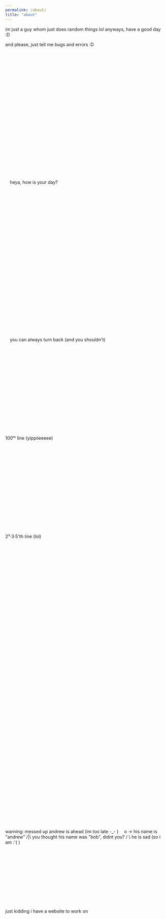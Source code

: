 ```yaml
---
permalink: /about/
title: "about"
---
```

<script src="https://cdn.jsdelivr.net/gh/ncase/nutshell/nutshell.min.js"></script>
<script>
Nutshell.setOptions({
    dontEmbedHeadings: true,
});
</script>


im just a guy whom just does random things *lol*
anyways, have a good day :D

and please, just tell me bugs and errors :D

⠀

⠀

⠀

⠀

⠀

⠀

⠀

⠀

⠀

⠀

⠀

⠀

⠀

⠀
heya, how is your day?
⠀

⠀

⠀

⠀

⠀

⠀

⠀

⠀

⠀

⠀

⠀

⠀

⠀

⠀

⠀

⠀

⠀
you can always turn back (and you shouldn't)
⠀

⠀

⠀

⠀

⠀

⠀

⠀

⠀

⠀

⠀

100ᵗʰ line (yippiieeeee)

⠀

⠀

⠀

⠀

⠀

⠀

⠀

⠀

⠀

2³·3·5'th line (lol)

⠀

⠀

⠀

⠀

⠀

⠀

⠀

⠀

⠀

⠀

⠀

⠀

⠀

⠀

⠀

⠀

⠀

⠀

⠀

⠀

⠀

⠀

⠀

⠀

⠀

⠀

⠀

⠀

⠀

warning: messed up andrew is ahead
(im too late -_- )
⠀
 o    → his name is "andrew"
/|\     you thought his name was "bob", didnt you?
/ \     he is sad (so i am :'( )
⠀

⠀

⠀

⠀

⠀

⠀

⠀

just kidding i have a website to work on

⠀

⠀

⠀

⠀

⠀

⠀

⠀

⠀

⠀

⠀

⠀

⠀

⠀

⠀

⠀

⠀

⠀

⠀

⠀

⠀

⠀

⠀

⠀

⠀

⠀

⠀

⠀

⠀

⠀

⠀

⠀

⠀

⠀

⠀

⠀

⠀

⠀
fun fact: mario doesn't want (and doesn't need) your kidney
⠀

⠀

⠀

⠀

⠀

⠀

⠀

⠀

⠀

⠀

⠀

⠀

⠀

⠀

⠀

⠀

⠀

⠀

⠀

⠀

⠀

⠀

⠀

⠀

⠀

⠀

⠀

⠀

⠀

⠀

⠀

⠀

still scrolling to here?
you fool!
there is no easter eggs after there

⠀

⠀

⠀

⠀

⠀

⠀

⠀

⠀

⠀

⠀

⠀

⠀

⠀

⠀

⠀

⠀

⠀

⠀

⠀

⠀

⠀

⠀

⠀

⠀

⠀

⠀

⠀

⠀

⠀

⠀

⠀

⠀

⠀

⠀

⠀

⠀

⠀
⠀

⠀

⠀

⠀

⠀

⠀

⠀

⠀

⠀

⠀

⠀

⠀

⠀

⠀

⠀

⠀

⠀

⠀

⠀

⠀

⠀

⠀

⠀

⠀

⠀

⠀

⠀

⠀

⠀

⠀

⠀

⠀

⠀

⠀

⠀

⠀

⠀
⠀

⠀

⠀

⠀

⠀

⠀

⠀

⠀

⠀

⠀

⠀

⠀

⠀

⠀

⠀

⠀

⠀

⠀

⠀

⠀

⠀

⠀

⠀

⠀

⠀

⠀

⠀

⠀

⠀

⠀

⠀

⠀

⠀

⠀

⠀

⠀

⠀
⠀

⠀

⠀

⠀

⠀

⠀

⠀

⠀

⠀

⠀

⠀

⠀

⠀

⠀

⠀

⠀

⠀

⠀

⠀

⠀

⠀

⠀

⠀

⠀

⠀

⠀

⠀

⠀

⠀

⠀

⠀

⠀

⠀

⠀

⠀

⠀

⠀
⠀

⠀

⠀

⠀

⠀

⠀

⠀

⠀

⠀

⠀

⠀

⠀

⠀

⠀

⠀

⠀

⠀

⠀

⠀

⠀

⠀

⠀

⠀

⠀

⠀

⠀

⠀

⠀

⠀

⠀

⠀

⠀

⠀

⠀

⠀

⠀

⠀
⠀

⠀

⠀

⠀

⠀

⠀

⠀

⠀

⠀

⠀

⠀

⠀

⠀

⠀

⠀

⠀

⠀

⠀

⠀

⠀

⠀

⠀

⠀

⠀

⠀

⠀

⠀

⠀

⠀

⠀

⠀

⠀

⠀

⠀

⠀

⠀

⠀
⠀

⠀

⠀

⠀

⠀

⠀

⠀

⠀

⠀

⠀

⠀

⠀

⠀

⠀

⠀

⠀

⠀

⠀

⠀

⠀

⠀

⠀

⠀

⠀

⠀

⠀

⠀

⠀

⠀

⠀

⠀

⠀

⠀

⠀

⠀

⠀

⠀
⠀

⠀

⠀

⠀

⠀

⠀

⠀

⠀

⠀

⠀

⠀

⠀

⠀

⠀

⠀

⠀

⠀

⠀

⠀

⠀

⠀

⠀

⠀

⠀

⠀

⠀

⠀

⠀

⠀

⠀

⠀

⠀

⠀

⠀

⠀

⠀

⠀
⠀

⠀

⠀

⠀

⠀

⠀

⠀

⠀

⠀

⠀

⠀

⠀

⠀

⠀

⠀

⠀

⠀

⠀

⠀

⠀

⠀

⠀

⠀

⠀

⠀

⠀

⠀

⠀

⠀

⠀

⠀

⠀

⠀

⠀

⠀

⠀

⠀
⠀

⠀

⠀

⠀

⠀

⠀

⠀

⠀

⠀

⠀

⠀

⠀

⠀

⠀

⠀

⠀

⠀

⠀

⠀

⠀

⠀

⠀

⠀

⠀

⠀

⠀

⠀

⠀

⠀

⠀

⠀

⠀

⠀

⠀

⠀

⠀

⠀
⠀

⠀

⠀

⠀

⠀

⠀

⠀

⠀

⠀

⠀

⠀

⠀

⠀

⠀

⠀

⠀

⠀

⠀

⠀

⠀

⠀

⠀

⠀

⠀

⠀

⠀

⠀

⠀

⠀

⠀

⠀

⠀

⠀

⠀

⠀

⠀

⠀
⠀

⠀

⠀

⠀

⠀

⠀

⠀

⠀

⠀

⠀

⠀

⠀

⠀

⠀

⠀

⠀

⠀

⠀

⠀

⠀

⠀

⠀

⠀

⠀

⠀

⠀

⠀

⠀

⠀

⠀

⠀

⠀

⠀

⠀

⠀

⠀

⠀
⠀

⠀

⠀

⠀

⠀

⠀

⠀

⠀

⠀

⠀

⠀

⠀

⠀

⠀

⠀

⠀

⠀

⠀

⠀

⠀

⠀

⠀

⠀

⠀

⠀

⠀

⠀

⠀

⠀

⠀

⠀

⠀

⠀

⠀

⠀

⠀

⠀
⠀

⠀

⠀

⠀

⠀

⠀

⠀

⠀

⠀

⠀

⠀

⠀

⠀

⠀

⠀

⠀

⠀

⠀

⠀

⠀

⠀

⠀

⠀

⠀

⠀

⠀

⠀

⠀

⠀

⠀

⠀

⠀

⠀

⠀

⠀

⠀

⠀
⠀

⠀

⠀

⠀

⠀

⠀

⠀

⠀

⠀

⠀

⠀

⠀

⠀

⠀

⠀

⠀

⠀

⠀

⠀

⠀

⠀

⠀

⠀

⠀

⠀

⠀

⠀

⠀

⠀

⠀

⠀

⠀

⠀

⠀

⠀

⠀

⠀
⠀

⠀

⠀

⠀

⠀

⠀

⠀

⠀

⠀

⠀

⠀

⠀

⠀

⠀

⠀

⠀

⠀

⠀

⠀

⠀

⠀

⠀

⠀

⠀

⠀

⠀

⠀

⠀

⠀

⠀

⠀

⠀

⠀

⠀

⠀

⠀

⠀
⠀

⠀

⠀

⠀

⠀

⠀

⠀

⠀

⠀

⠀

⠀

⠀

⠀

⠀

⠀

⠀

⠀

⠀

⠀

⠀

⠀

⠀

⠀

⠀

⠀

⠀

⠀

⠀

⠀

⠀

⠀

⠀

⠀

⠀

⠀

⠀

⠀
⠀

⠀

⠀

⠀

⠀

⠀

⠀

⠀

⠀

⠀

⠀

⠀

⠀

⠀

⠀

⠀

⠀

⠀

⠀

⠀

⠀

⠀

⠀

⠀

⠀

⠀

⠀

⠀

⠀

⠀

⠀

⠀

⠀

⠀

⠀

⠀

⠀
⠀

⠀

⠀

⠀

⠀

⠀

⠀

⠀

⠀

⠀

⠀

⠀

⠀

⠀

⠀

⠀

⠀

⠀

⠀

⠀

⠀

⠀

⠀

⠀

⠀

⠀

⠀

⠀

⠀

⠀

⠀

⠀

⠀

⠀

⠀

⠀

⠀
⠀

⠀

⠀

⠀

⠀

⠀

⠀

⠀

⠀

⠀

⠀

⠀

⠀

⠀

⠀

⠀

⠀

⠀

⠀

⠀

⠀

⠀

⠀

⠀

⠀

⠀

⠀

⠀

⠀

⠀

⠀

⠀

⠀

⠀

⠀

⠀

⠀
⠀

⠀

⠀

⠀

⠀

⠀

⠀

⠀

⠀

⠀

⠀

⠀

⠀

⠀

⠀

⠀

⠀

⠀

⠀

⠀

⠀

⠀

⠀

⠀

⠀

⠀

⠀

⠀

⠀

⠀

⠀

⠀

⠀

⠀

⠀

⠀

⠀
⠀

⠀

⠀

⠀

⠀

⠀

⠀

⠀

⠀

⠀

⠀

⠀

⠀

⠀

⠀

⠀

⠀

⠀

⠀

⠀

⠀

⠀

⠀

⠀

⠀

⠀

⠀

⠀

⠀

⠀

⠀

⠀

⠀

⠀

⠀

⠀

⠀
⠀

⠀

⠀

⠀

⠀

⠀

⠀

⠀

⠀

⠀

⠀

⠀

⠀

⠀

⠀

⠀

⠀

⠀

⠀

⠀

⠀

⠀

⠀

⠀

⠀

⠀

⠀

⠀

⠀

⠀

⠀

⠀

⠀

⠀

⠀

⠀

⠀
⠀

⠀

⠀

⠀

⠀

⠀

⠀

⠀

⠀

⠀

⠀

⠀

⠀

⠀

⠀

⠀

⠀

⠀

⠀

⠀

⠀

⠀

⠀

⠀

⠀

⠀

⠀

⠀

⠀

⠀

⠀

⠀

⠀

⠀

⠀

⠀

⠀
⠀

⠀

⠀

⠀

⠀

⠀

⠀

⠀

⠀

⠀

⠀

⠀

⠀

⠀

⠀

⠀

⠀

⠀

⠀

⠀

⠀

⠀

⠀

⠀

⠀

⠀

⠀

⠀

⠀

⠀

⠀

⠀

⠀

⠀

⠀

⠀

⠀
⠀

⠀

⠀

⠀

⠀

⠀

⠀

⠀

⠀

⠀

⠀

⠀

⠀

⠀

⠀

⠀

⠀

⠀

⠀

⠀

⠀

⠀

⠀

⠀

⠀

⠀

⠀

⠀

⠀

⠀

⠀

⠀

⠀

⠀

⠀

⠀

⠀
⠀

⠀

⠀

⠀

⠀

⠀

⠀

⠀

⠀

⠀

⠀

⠀

⠀

⠀

⠀

⠀

⠀

⠀

⠀

⠀

⠀

⠀

⠀

⠀

⠀

⠀

⠀

⠀

⠀

⠀

⠀

⠀

⠀

⠀

⠀

⠀

⠀
⠀

⠀

⠀

⠀

⠀

⠀

⠀

⠀

⠀

⠀

⠀

⠀

⠀

⠀

⠀

⠀

⠀

⠀

⠀

⠀

⠀

⠀

⠀

⠀

⠀

⠀

⠀

⠀

⠀

⠀

⠀

⠀

⠀

⠀

⠀

⠀

⠀
⠀

⠀

⠀

⠀

⠀

⠀

⠀

⠀

⠀

⠀

⠀

⠀

⠀

⠀

⠀

⠀

⠀

⠀

⠀

⠀

⠀

⠀

⠀

⠀

⠀

⠀

⠀

⠀

⠀

⠀

⠀

⠀

⠀

⠀

⠀

⠀

⠀
⠀

⠀

⠀

⠀

⠀

⠀

⠀

⠀

⠀

⠀

⠀

⠀

⠀

⠀

⠀

⠀

⠀

⠀

⠀

⠀

⠀

⠀

⠀

⠀

⠀

⠀

⠀

⠀

⠀

⠀

⠀

⠀

⠀

⠀

⠀

⠀

⠀
⠀

⠀

⠀

⠀

⠀

⠀

⠀

⠀

⠀

⠀

⠀

⠀

⠀

⠀

⠀

⠀

⠀

⠀

⠀

⠀

⠀

⠀

⠀

⠀

⠀

⠀

⠀

⠀

⠀

⠀

⠀

⠀

⠀

⠀

⠀

⠀

⠀
⠀

⠀

⠀

⠀

⠀

⠀

⠀

⠀

⠀

⠀

⠀

⠀

⠀

⠀

⠀

⠀

⠀

⠀

⠀

⠀

⠀

⠀

⠀

⠀

⠀

⠀

⠀

⠀

⠀

⠀

⠀

⠀

⠀

⠀

⠀

⠀

⠀
⠀

⠀

⠀

⠀

⠀

⠀

⠀

⠀

⠀

⠀

⠀

⠀

⠀

⠀

⠀

⠀

⠀

⠀

⠀

⠀

⠀

⠀

⠀

⠀

⠀

⠀

⠀

⠀

⠀

⠀

⠀

⠀

⠀

⠀

⠀

⠀

⠀
⠀

⠀

⠀

⠀

⠀

⠀

⠀

⠀

⠀

⠀

⠀

⠀

⠀

⠀

⠀

⠀

⠀

⠀

⠀

⠀

⠀

⠀

⠀

⠀

⠀

⠀

⠀

⠀

⠀

⠀

⠀

⠀

⠀

⠀

⠀

⠀

⠀
⠀

⠀

⠀

⠀

⠀

⠀

⠀

⠀

⠀

⠀

⠀

⠀

⠀

⠀

⠀

⠀

⠀

⠀

⠀

⠀

⠀

⠀

⠀

⠀

⠀

⠀

⠀

⠀

⠀

⠀

⠀

⠀

⠀

⠀

⠀

⠀

⠀
⠀

⠀

⠀

⠀

⠀

⠀

⠀

⠀

⠀

⠀

⠀

⠀

⠀

⠀

⠀

⠀

⠀

⠀

⠀

⠀

⠀

⠀

⠀

⠀

⠀

⠀

⠀

⠀

⠀

⠀

⠀

⠀

⠀

⠀

⠀

⠀

⠀
⠀

⠀

⠀

⠀

⠀

⠀

⠀

⠀

⠀

⠀

⠀

⠀

⠀

⠀

⠀

⠀

⠀

⠀

⠀

⠀

⠀

⠀

⠀

⠀

⠀

⠀

⠀

⠀

⠀

⠀

⠀

⠀

⠀

⠀

⠀

⠀

⠀
⠀

⠀

⠀

⠀

⠀

⠀

⠀

⠀

⠀

⠀

⠀

⠀

⠀

⠀

⠀

⠀

⠀

⠀

⠀

⠀

⠀

⠀

⠀

⠀

⠀

⠀

⠀

⠀

⠀

⠀

⠀

⠀

⠀

⠀

⠀

⠀

⠀
⠀

⠀

⠀

⠀

⠀

⠀

⠀

⠀

⠀

⠀

⠀

⠀

⠀

⠀

⠀

⠀

⠀

⠀

⠀

⠀

⠀

⠀

⠀

⠀

⠀

⠀

⠀

⠀

⠀

⠀

⠀

⠀

⠀

⠀

⠀

⠀

⠀
⠀

⠀

⠀

⠀

⠀

⠀

⠀

⠀

⠀

⠀

⠀

⠀

⠀

⠀

⠀

⠀

⠀

⠀

⠀

⠀

⠀

⠀

⠀

⠀

⠀

⠀

⠀

⠀

⠀

⠀

⠀

⠀

⠀

⠀

⠀

⠀

⠀
⠀

⠀

⠀

⠀

⠀

⠀

⠀

⠀

⠀

⠀

⠀

⠀

⠀

⠀

⠀

⠀

⠀

⠀

⠀

⠀

⠀

⠀

⠀

⠀

⠀

⠀

⠀

⠀

⠀

⠀

⠀

⠀

⠀

⠀

⠀

⠀

⠀
⠀

⠀

⠀

⠀

⠀

⠀

⠀

⠀

⠀

⠀

⠀

⠀

⠀

⠀

⠀

⠀

⠀

⠀

⠀

⠀

⠀

⠀

⠀

⠀

⠀

⠀

⠀

⠀

⠀

⠀

⠀

⠀

⠀

⠀

⠀

⠀

⠀
⠀

⠀

⠀

⠀

⠀

⠀

⠀

⠀

⠀

⠀

⠀

⠀

⠀

⠀

⠀

⠀

⠀

⠀

⠀

⠀

⠀

⠀

⠀

⠀

⠀

⠀

⠀

⠀

⠀

⠀

⠀

⠀

⠀

⠀

⠀

⠀

⠀
⠀

⠀

⠀

⠀

⠀

⠀

⠀

⠀

⠀

⠀

⠀

⠀

⠀

⠀

⠀

⠀

⠀

⠀

⠀

⠀

⠀

⠀

⠀

⠀

⠀

⠀

⠀

⠀

⠀

⠀

⠀

⠀

⠀

⠀

⠀

⠀

⠀
⠀

⠀

⠀

⠀

⠀

⠀

⠀

⠀

⠀

⠀

⠀

⠀

⠀

⠀

⠀

⠀

⠀

⠀

⠀

⠀

⠀

⠀

⠀

⠀

⠀

⠀

⠀

⠀

⠀

⠀

⠀

⠀

⠀

⠀

⠀

⠀

⠀
⠀

⠀

⠀

⠀

⠀

⠀

⠀

⠀

⠀

⠀

⠀

⠀

⠀

⠀

⠀

⠀

⠀

⠀

⠀

⠀

⠀

⠀

⠀

⠀

⠀

⠀

⠀

⠀

⠀

⠀

⠀

⠀

⠀

⠀

⠀

⠀

⠀
⠀

⠀

⠀

⠀

⠀

⠀

⠀

⠀

⠀

⠀

⠀

⠀

⠀

⠀

⠀

⠀

⠀

⠀

⠀

⠀

⠀

⠀

⠀

⠀

⠀

⠀

⠀

⠀

⠀

⠀

⠀

⠀

⠀

⠀

⠀

⠀

⠀
⠀

⠀

⠀

⠀

⠀

⠀

⠀

⠀

⠀

⠀

⠀

⠀

⠀

⠀

⠀

⠀

⠀

⠀

⠀

⠀

⠀

⠀

⠀

⠀

⠀

⠀

⠀

⠀

⠀

⠀

⠀

⠀

⠀

⠀

⠀

⠀

⠀
⠀

⠀

⠀

⠀

⠀

⠀

⠀

⠀

⠀

⠀

⠀

⠀

⠀

⠀

⠀

⠀

⠀

⠀

⠀

⠀

⠀

⠀

⠀

⠀

⠀

⠀

⠀

⠀

⠀

⠀

⠀

⠀

⠀

⠀

⠀

⠀

⠀
⠀

⠀

⠀

⠀

⠀

⠀

⠀

⠀

⠀

⠀

⠀

⠀

⠀

⠀

⠀

⠀

⠀

⠀

⠀

⠀

⠀

⠀

⠀

⠀

⠀

⠀

⠀

⠀

⠀

⠀

⠀

⠀

⠀

⠀

⠀

⠀

⠀
⠀

⠀

⠀

⠀

⠀

⠀

⠀

⠀

⠀

⠀

⠀

⠀

⠀

⠀

⠀

⠀

⠀

⠀

⠀

⠀

⠀

⠀

⠀

⠀

⠀

⠀

⠀

⠀

⠀

⠀

⠀

⠀

⠀

⠀

⠀

⠀

⠀
⠀

⠀

⠀

⠀

⠀

⠀

⠀

⠀

⠀

⠀

⠀

⠀

⠀

⠀

⠀

⠀

⠀

⠀

⠀

⠀

⠀

⠀

⠀

⠀

⠀

⠀

⠀

⠀

⠀

⠀

⠀

⠀

⠀

⠀

⠀

⠀

⠀
⠀

⠀

⠀

⠀

⠀

⠀

⠀

⠀

⠀

⠀

⠀

⠀

⠀

⠀

⠀

⠀

⠀

⠀

⠀

⠀

⠀

⠀

⠀

⠀

⠀

⠀

⠀

⠀

⠀

⠀

⠀

⠀

⠀

⠀

⠀

⠀

⠀
⠀

⠀

⠀

⠀

⠀

⠀

⠀

⠀

⠀

⠀

⠀

⠀

⠀

⠀

⠀

⠀

⠀

⠀

⠀

⠀

⠀

⠀

⠀

⠀

⠀

⠀

⠀

⠀

⠀

⠀

⠀

⠀

⠀

⠀

⠀

⠀

⠀
⠀

⠀

⠀

⠀

⠀

⠀

⠀

⠀

⠀

⠀

⠀

⠀

⠀

⠀

⠀

⠀

⠀

⠀

⠀

⠀

⠀

⠀

⠀

⠀

⠀

⠀

⠀

⠀

⠀

⠀

⠀

⠀

⠀

⠀

⠀

⠀

⠀
⠀

⠀

⠀

⠀

⠀

⠀

⠀

⠀

⠀

⠀

⠀

⠀

⠀

⠀

⠀

⠀

⠀

⠀

⠀

⠀

⠀

⠀

⠀

⠀

⠀

⠀

⠀

⠀

⠀

⠀

⠀

⠀

⠀

⠀

⠀

⠀

⠀
⠀

⠀

⠀

⠀

⠀

⠀

⠀

⠀

⠀

⠀

⠀

⠀

⠀

⠀

⠀

⠀

⠀

⠀

⠀

⠀

⠀

⠀

⠀

⠀

⠀

⠀

⠀

⠀

⠀

⠀

⠀

⠀

⠀

⠀

⠀

⠀

⠀
⠀

⠀

⠀

⠀

⠀

⠀

⠀

⠀

⠀

⠀

⠀

⠀

⠀

⠀

⠀

⠀

⠀

⠀

⠀

⠀

⠀

⠀

⠀

⠀

⠀

⠀

⠀

⠀

⠀

⠀

⠀

⠀

⠀

⠀

⠀

⠀

⠀
⠀

⠀

⠀

⠀

⠀

⠀

⠀

⠀

⠀

⠀

⠀

⠀

⠀

⠀

⠀

⠀

⠀

⠀

⠀

⠀

⠀

⠀

⠀

⠀

⠀

⠀

⠀

⠀

⠀

⠀

⠀

⠀

⠀

⠀

⠀

⠀

⠀
⠀

⠀

⠀

⠀

⠀

⠀

⠀

⠀

⠀

⠀

⠀

⠀

⠀

⠀

⠀

⠀

⠀

⠀

⠀

⠀

⠀

⠀

⠀

⠀

⠀

⠀

⠀

⠀

⠀

⠀

⠀

⠀

⠀

⠀

⠀

⠀

⠀
⠀

⠀

⠀

⠀

⠀

⠀

⠀

⠀

⠀

⠀

⠀

⠀

⠀

⠀

⠀

⠀

⠀

⠀

⠀

⠀

⠀

⠀

⠀

⠀

⠀

⠀

⠀

⠀

⠀

⠀

⠀

⠀

⠀

⠀

⠀

⠀

⠀
⠀

⠀

⠀

⠀

⠀

⠀

⠀

⠀

⠀

⠀

⠀

⠀

⠀

⠀

⠀

⠀

⠀

⠀

⠀

⠀

⠀

⠀

⠀

⠀

⠀

⠀

⠀

⠀

⠀

⠀

⠀

⠀

⠀

⠀

⠀

⠀

⠀
⠀

⠀

⠀

⠀

⠀

⠀

⠀

⠀

⠀

⠀

⠀

⠀

⠀

⠀

⠀

⠀

⠀

⠀

⠀

⠀

⠀

⠀

⠀

⠀

⠀

⠀

⠀

⠀

⠀

⠀

⠀

⠀

⠀

⠀

⠀

⠀

⠀
⠀

⠀

⠀

⠀

⠀

⠀

⠀

⠀

⠀

⠀

⠀

⠀

⠀

⠀

⠀

⠀

⠀

⠀

⠀

⠀

⠀

⠀

⠀

⠀

⠀

⠀

⠀

⠀

⠀

⠀

⠀

⠀

⠀

⠀

⠀

⠀

⠀
⠀

⠀

⠀

⠀

⠀

⠀

⠀

⠀

⠀

⠀

⠀

⠀

⠀

⠀

⠀

⠀

⠀

⠀

⠀

⠀

⠀

⠀

⠀

⠀

⠀

⠀

⠀

⠀

⠀

⠀

⠀

⠀

⠀

⠀

⠀

⠀

⠀
⠀

⠀

⠀

⠀

⠀

⠀

⠀

⠀

⠀

⠀

⠀

⠀

⠀

⠀

⠀

⠀

⠀

⠀

⠀

⠀

⠀

⠀

⠀

⠀

⠀

⠀

⠀

⠀

⠀

⠀

⠀

⠀

⠀

⠀

⠀

⠀

⠀
⠀

⠀

⠀

⠀

⠀

⠀

⠀

⠀

⠀

⠀

⠀

⠀

⠀

⠀

⠀

⠀

⠀

⠀

⠀

⠀

⠀

⠀

⠀

⠀

⠀

⠀

⠀

⠀

⠀

⠀

⠀

⠀

⠀

⠀

⠀

⠀

⠀
⠀

⠀

⠀

⠀

⠀

⠀

⠀

⠀

⠀

⠀

⠀

⠀

⠀

⠀

⠀

⠀

⠀

⠀

⠀

⠀

⠀

⠀

⠀

⠀

⠀

⠀

⠀

⠀

⠀

⠀

⠀

⠀

⠀

⠀

⠀

⠀

⠀
⠀

⠀

⠀

⠀

⠀

⠀

⠀

⠀

⠀

⠀

⠀

⠀

⠀

⠀

⠀

⠀

⠀

⠀

⠀

⠀

⠀

⠀

⠀

⠀

⠀

⠀

⠀

⠀

⠀

⠀

⠀

⠀

⠀

⠀

⠀

⠀

⠀
⠀

⠀

⠀

⠀

⠀

⠀

⠀

⠀

⠀

⠀

⠀

⠀

⠀

⠀

⠀

⠀

⠀

⠀

⠀

⠀

⠀

⠀

⠀

⠀

⠀

⠀

⠀

⠀

⠀

⠀

⠀

⠀

⠀

⠀

⠀

⠀

⠀
⠀

⠀

⠀

⠀

⠀

⠀

⠀

⠀

⠀

⠀

⠀

⠀

⠀

⠀

⠀

⠀

⠀

⠀

⠀

⠀

⠀

⠀

⠀

⠀

⠀

⠀

⠀

⠀

⠀

⠀

⠀

⠀

⠀

⠀

⠀

⠀

⠀
⠀

⠀

⠀

⠀

⠀

⠀

⠀

⠀

⠀

⠀

⠀

⠀

⠀

⠀

⠀

⠀

⠀

⠀

⠀

⠀

⠀

⠀

⠀

⠀

⠀

⠀

⠀

⠀

⠀

⠀

⠀

⠀

⠀

⠀

⠀

⠀

⠀
⠀

⠀

⠀

⠀

⠀

⠀

⠀

⠀

⠀

⠀

⠀

⠀

⠀

⠀

⠀

⠀

⠀

⠀

⠀

⠀

⠀

⠀

⠀

⠀

⠀

⠀

⠀

⠀

⠀

⠀

⠀

⠀

⠀

⠀

⠀

⠀

⠀
⠀

⠀

⠀

⠀

⠀

⠀

⠀

⠀

⠀

⠀

⠀

⠀

⠀

⠀

⠀

⠀

⠀

⠀

⠀

⠀

⠀

⠀

⠀

⠀

⠀

⠀

⠀

⠀

⠀

⠀

⠀

⠀

⠀

⠀

⠀

⠀

⠀
⠀

⠀

⠀

⠀

⠀

⠀

⠀

⠀

⠀

⠀

⠀

⠀

⠀

⠀

⠀

⠀

⠀

⠀

⠀

⠀

⠀

⠀

⠀

⠀

⠀

⠀

⠀

⠀

⠀

⠀

⠀

⠀

⠀

⠀

⠀

⠀

⠀
⠀

⠀

⠀

⠀

⠀

⠀

⠀

⠀

⠀

⠀

⠀

⠀

⠀

⠀

⠀

⠀

⠀

⠀

⠀

⠀

⠀

⠀

⠀

⠀

⠀

⠀

⠀

⠀

⠀

⠀

⠀

⠀

⠀

⠀

⠀

⠀

⠀
⠀

⠀

⠀

⠀

⠀

⠀

⠀

⠀

⠀

⠀

⠀

⠀

⠀

⠀

⠀

⠀

⠀

⠀

⠀

⠀

⠀

⠀

⠀

⠀

⠀

⠀

⠀

⠀

⠀

⠀

⠀

⠀

⠀

⠀

⠀

⠀

⠀
⠀

⠀

⠀

⠀

⠀

⠀

⠀

⠀

⠀

⠀

⠀

⠀

⠀

⠀

⠀

⠀

⠀

⠀

⠀

⠀

⠀

⠀

⠀

⠀

⠀

⠀

⠀

⠀

⠀

⠀

⠀

⠀

⠀

⠀

⠀

⠀

⠀
⠀

⠀

⠀

⠀

⠀

⠀

⠀

⠀

⠀

⠀

⠀

⠀

⠀

⠀

⠀

⠀

⠀

⠀

⠀

⠀

⠀

⠀

⠀

⠀

⠀

⠀

⠀

⠀

⠀

⠀

⠀

⠀

⠀

⠀

⠀

⠀

⠀
⠀

⠀

⠀

⠀

⠀

⠀

⠀

⠀

⠀

⠀

⠀

⠀

⠀

⠀

⠀

⠀

⠀

⠀

⠀

⠀

⠀

⠀

⠀

⠀

⠀

⠀

⠀

⠀

⠀

⠀

⠀

⠀

⠀

⠀

⠀

⠀

⠀
⠀

⠀

⠀

⠀

⠀

⠀

⠀

⠀

⠀

⠀

⠀

⠀

⠀

⠀

⠀

⠀

⠀

⠀

⠀

⠀

⠀

⠀

⠀

⠀

⠀

⠀

⠀

⠀

⠀

⠀

⠀

⠀

⠀

⠀

⠀

⠀

⠀
⠀

⠀

⠀

⠀

⠀

⠀

⠀

⠀

⠀

⠀

⠀

⠀

⠀

⠀

⠀

⠀

⠀

⠀

⠀

⠀

⠀

⠀

⠀

⠀

⠀

⠀

⠀

⠀

⠀

⠀

⠀

⠀

⠀

⠀

⠀

⠀

⠀
⠀

⠀

⠀

⠀

⠀

⠀

⠀

⠀

⠀

⠀

⠀

⠀

⠀

⠀

⠀

⠀

⠀

⠀

⠀

⠀

⠀

⠀

⠀

⠀

⠀

⠀

⠀

⠀

⠀

⠀

⠀

⠀

⠀

⠀

⠀

⠀

⠀
⠀

⠀

⠀

⠀

⠀

⠀

⠀

⠀

⠀

⠀

⠀

⠀

⠀

⠀

⠀

⠀

⠀

⠀

⠀

⠀

⠀

⠀

⠀

⠀

⠀

⠀

⠀

⠀

⠀

⠀

⠀

⠀

⠀

⠀

⠀

⠀

⠀
⠀

⠀

⠀

⠀

⠀

⠀

⠀

⠀

⠀

⠀

⠀

⠀

⠀

⠀

⠀

⠀

⠀

⠀

⠀

⠀

⠀

⠀

⠀

⠀

⠀

⠀

⠀

⠀

⠀

⠀

⠀

⠀

⠀

⠀

⠀

⠀

⠀
⠀

⠀

⠀

⠀

⠀

⠀

⠀

⠀

⠀

⠀

⠀

⠀

⠀

⠀

⠀

⠀

⠀

⠀

⠀

⠀

⠀

⠀

⠀

⠀

⠀

⠀

⠀

⠀

⠀

⠀

⠀

⠀

⠀

⠀

⠀

⠀

⠀
⠀

⠀

⠀

⠀

⠀

⠀

⠀

⠀

⠀

⠀

⠀

⠀

⠀

⠀

⠀

⠀

⠀

⠀

⠀

⠀

⠀

⠀

⠀

⠀

⠀

⠀

⠀

⠀

⠀

⠀

⠀

⠀

⠀

⠀

⠀

⠀

⠀
⠀

⠀

⠀

⠀

⠀

⠀

⠀

⠀

⠀

⠀

⠀

⠀

⠀

⠀

⠀

⠀

⠀

⠀

⠀

⠀

⠀

⠀

⠀

⠀

⠀

⠀

⠀

⠀

⠀

⠀

⠀

⠀

⠀

⠀

⠀

⠀

⠀
⠀

⠀

⠀

⠀

⠀

⠀

⠀

⠀

⠀

⠀

⠀

⠀

⠀

⠀

⠀

⠀

⠀

⠀

⠀

⠀

⠀

⠀

⠀

⠀

⠀

⠀

⠀

⠀

⠀

⠀

⠀

⠀

⠀

⠀

⠀

⠀

⠀
⠀

⠀

⠀

⠀

⠀

⠀

⠀

⠀

⠀

⠀

⠀

⠀

⠀

⠀

⠀

⠀

⠀

⠀

⠀

⠀

⠀

⠀

⠀

⠀

⠀

⠀

⠀

⠀

⠀

⠀

⠀

⠀

⠀

⠀

⠀

⠀

⠀
⠀

⠀

⠀

⠀

⠀

⠀

⠀

⠀

⠀

⠀

⠀

⠀

⠀

⠀

⠀

⠀

⠀

⠀

⠀

⠀

⠀

⠀

⠀

⠀

⠀

⠀

⠀

⠀

⠀

⠀

⠀

⠀

⠀

⠀

⠀

⠀

⠀
⠀

⠀

⠀

⠀

⠀

⠀

⠀

⠀

⠀

⠀

⠀

⠀

⠀

⠀

⠀

⠀

⠀

⠀

⠀

⠀

⠀

⠀

⠀

⠀

⠀

⠀

⠀

⠀

⠀

⠀

⠀

⠀

⠀

⠀

⠀

⠀

⠀
⠀

⠀

⠀

⠀

⠀

⠀

⠀

⠀

⠀

⠀

⠀

⠀

⠀

⠀

⠀

⠀

⠀

⠀

⠀

⠀

⠀

⠀

⠀

⠀

⠀

⠀

⠀

⠀

⠀

⠀

⠀

⠀

⠀

⠀

⠀

⠀

⠀
⠀

⠀

⠀

⠀

⠀

⠀

⠀

⠀

⠀

⠀

⠀

⠀

⠀

⠀

⠀

⠀

⠀

⠀

⠀

⠀

⠀

⠀

⠀

⠀

⠀

⠀

⠀

⠀

⠀

⠀

⠀

⠀

⠀

⠀

⠀

⠀

⠀
⠀

⠀

⠀

⠀

⠀

⠀

⠀

⠀

⠀

⠀

⠀

⠀

⠀

⠀

⠀

⠀

⠀

⠀

⠀

⠀

⠀

⠀

⠀

⠀

⠀

⠀

⠀

⠀

⠀

⠀

⠀

⠀

⠀

⠀

⠀

⠀

⠀
⠀

⠀

⠀

⠀

⠀

⠀

⠀

⠀

⠀

⠀

⠀

⠀

⠀

⠀

⠀

⠀

⠀

⠀

⠀

⠀

⠀

⠀

⠀

⠀

⠀

⠀

⠀

⠀

⠀

⠀

⠀

⠀

⠀

⠀

⠀

⠀

⠀
⠀

⠀

⠀

⠀

⠀

⠀

⠀

⠀

⠀

⠀

⠀

⠀

⠀

⠀

⠀

⠀

⠀

⠀

⠀

⠀

⠀

⠀

⠀

⠀

⠀

⠀

⠀

⠀

⠀

⠀

⠀

⠀

⠀

⠀

⠀

⠀

⠀
⠀

⠀

⠀

⠀

⠀

⠀

⠀

⠀

⠀

⠀

⠀

⠀

⠀

⠀

⠀

⠀

⠀

⠀

⠀

⠀

⠀

⠀

⠀

⠀

⠀

⠀

⠀

⠀

⠀

⠀

⠀

⠀

⠀

⠀

⠀

⠀

⠀
⠀

⠀

⠀

⠀

⠀

⠀

⠀

⠀

⠀

⠀

⠀

⠀

⠀

⠀

⠀

⠀

⠀

⠀

⠀

⠀

⠀

⠀

⠀

⠀

⠀

⠀

⠀

⠀

⠀

⠀

⠀

⠀

⠀

⠀

⠀

⠀

⠀
⠀

⠀

⠀

⠀

⠀

⠀

⠀

⠀

⠀

⠀

⠀

⠀

⠀

⠀

⠀

⠀

⠀

⠀

⠀

⠀

⠀

⠀

⠀

⠀

⠀

⠀

⠀

⠀

⠀

⠀

⠀

⠀

⠀

⠀

⠀

⠀

⠀
⠀

⠀

⠀

⠀

⠀

⠀

⠀

⠀

⠀

⠀

⠀

⠀

⠀

⠀

⠀

⠀

⠀

⠀

⠀

⠀

⠀

⠀

⠀

⠀

⠀

⠀

⠀

⠀

⠀

⠀

⠀

⠀

⠀

⠀

⠀

⠀

⠀
⠀

⠀

⠀

⠀

⠀

⠀

⠀

⠀

⠀

⠀

⠀

⠀

⠀

⠀

⠀

⠀

⠀

⠀

⠀

⠀

⠀

⠀

⠀

⠀

⠀

⠀

⠀

⠀

⠀

⠀

⠀

⠀

⠀

⠀

⠀

⠀

⠀
⠀

⠀

⠀

⠀

⠀

⠀

⠀

⠀

⠀

⠀

⠀

⠀

⠀

⠀

⠀

⠀

⠀

⠀

⠀

⠀

⠀

⠀

⠀

⠀

⠀

⠀

⠀

⠀

⠀

⠀

⠀

⠀

⠀

⠀

⠀

⠀

⠀
⠀

⠀

⠀

⠀

⠀

⠀

⠀

⠀

⠀

⠀

⠀

⠀

⠀

⠀

⠀

⠀

⠀

⠀

⠀

⠀

⠀

⠀

⠀

⠀

⠀

⠀

⠀

⠀

⠀

⠀

⠀

⠀

⠀

⠀

⠀

⠀

⠀
⠀

⠀

⠀

⠀

⠀

⠀

⠀

⠀

⠀

⠀

⠀

⠀

⠀

⠀

⠀

⠀

⠀

⠀

⠀

⠀

⠀

⠀

⠀

⠀

⠀

⠀

⠀

⠀

⠀

⠀

⠀

⠀

⠀

⠀

⠀

⠀

⠀
⠀

⠀

⠀

⠀

⠀

⠀

⠀

⠀

⠀

⠀

⠀

⠀

⠀

⠀

⠀

⠀

⠀

⠀

⠀

⠀

⠀

⠀

⠀

⠀

⠀

⠀

⠀

⠀

⠀

⠀

⠀

⠀

⠀

⠀

⠀

⠀

⠀
⠀

⠀

⠀

⠀

⠀

⠀

⠀

⠀

⠀

⠀

⠀

⠀

⠀

⠀

⠀

⠀

⠀

⠀

⠀

⠀

⠀

⠀

⠀

⠀

⠀

⠀
ok i lied to you
there is only one easter egg left

⠀

⠀

⠀

⠀

⠀

⠀

⠀

⠀

⠀

⠀
⠀

⠀

⠀

⠀

⠀

⠀

⠀

⠀

⠀

⠀

⠀

⠀

⠀

## : 8181'th line
(this is the **last** easter egg)

⠀

⠀

⠀

⠀

⠀

⠀

⠀

⠀

⠀

⠀

⠀

⠀

⠀

⠀

⠀

⠀

⠀

⠀

⠀

⠀

⠀

⠀

⠀
⠀

⠀

⠀

⠀

⠀

⠀

⠀

⠀

⠀

⠀

⠀

⠀

⠀

⠀

⠀

⠀

⠀

⠀

⠀

⠀

⠀

⠀

⠀

⠀

⠀

⠀

⠀

⠀

⠀

⠀

⠀

⠀

⠀

⠀

⠀

⠀

⠀
⠀

⠀

⠀

⠀

⠀

⠀

⠀

⠀

⠀

⠀

⠀

⠀

⠀

⠀

⠀

⠀

⠀

⠀

⠀

⠀

⠀

⠀

⠀

⠀

⠀

⠀

⠀

⠀

⠀

⠀

⠀

⠀

⠀

⠀

⠀

⠀

⠀
⠀

⠀

⠀

⠀

⠀

⠀

⠀

⠀

⠀

⠀

⠀

⠀

⠀

⠀

⠀

⠀

⠀

⠀

⠀

⠀

⠀

⠀

⠀

⠀

⠀

⠀

⠀

⠀

⠀

⠀

⠀

⠀

⠀

⠀

⠀

⠀

⠀
⠀

⠀

⠀

⠀

⠀

⠀

⠀

⠀

⠀

⠀

⠀

⠀

⠀

⠀

⠀

⠀

⠀

⠀

⠀

⠀

⠀

⠀

⠀

⠀

⠀

⠀

⠀

⠀

⠀

⠀

⠀

⠀

⠀

⠀

⠀

⠀

⠀
⠀

⠀

⠀

⠀

⠀

⠀

⠀
## ⠀
⠀

⠀

⠀

⠀

⠀

⠀

⠀

⠀

⠀

⠀

⠀

⠀

⠀

⠀

⠀

⠀

⠀

⠀

⠀

⠀

⠀

⠀

⠀

⠀

⠀

⠀

⠀

⠀

⠀

⠀
⠀

⠀

⠀

⠀

⠀

⠀

⠀

⠀

⠀

⠀

⠀

⠀

⠀

⠀

⠀

⠀

⠀

⠀

⠀

⠀

⠀

⠀

⠀

⠀

⠀

⠀

⠀

⠀

⠀

⠀

⠀

⠀

⠀

⠀

⠀

⠀

⠀
⠀

⠀

⠀

⠀

⠀

⠀

⠀

⠀

⠀

⠀

⠀

⠀

⠀

⠀

⠀

⠀

⠀

⠀

⠀

⠀

⠀

⠀

⠀

⠀

⠀

⠀

⠀

⠀

⠀

⠀

⠀

⠀

⠀

⠀

⠀

⠀

⠀
⠀

⠀

⠀

⠀

⠀

⠀

⠀

⠀

⠀

⠀

⠀

⠀

⠀

⠀

⠀

⠀

⠀

⠀

⠀

⠀

⠀

⠀

⠀

⠀

⠀

⠀

⠀

⠀

⠀

⠀

⠀

⠀

⠀

⠀

⠀

⠀

⠀
⠀

⠀

⠀

⠀

⠀

⠀

⠀

⠀

⠀

⠀

⠀

⠀

⠀

⠀

⠀

⠀

⠀

⠀

⠀

⠀

⠀

⠀

⠀

⠀

⠀

⠀

⠀

⠀

⠀

⠀

⠀

⠀

⠀

⠀

⠀

⠀

⠀
⠀

⠀

⠀

⠀

⠀

⠀

⠀

⠀

⠀

⠀

⠀

⠀

⠀

⠀

⠀

⠀

⠀

⠀

⠀

⠀

⠀

⠀

⠀

⠀

⠀

⠀

⠀

⠀

⠀

⠀

⠀

⠀

⠀

⠀

⠀

⠀

⠀
⠀

⠀

⠀

⠀

⠀

⠀

⠀

⠀

⠀

⠀

⠀

⠀

⠀

⠀

⠀

⠀

⠀

⠀

⠀

⠀

⠀

⠀

⠀

⠀

⠀

⠀

⠀

⠀

⠀

⠀

⠀

⠀

⠀

⠀

⠀

⠀

⠀
⠀

⠀

⠀

⠀

⠀

⠀

⠀

⠀

⠀

⠀

⠀

⠀

⠀

⠀

⠀

⠀

⠀

⠀

⠀

⠀

⠀

⠀

⠀

⠀

⠀

⠀

⠀

⠀

⠀

⠀

⠀

⠀

⠀

⠀

⠀

⠀

⠀
⠀

⠀

⠀

⠀

⠀

⠀

⠀

⠀

⠀

⠀

⠀

⠀

⠀

⠀

⠀

⠀

⠀

⠀

⠀

⠀

⠀

⠀

⠀

⠀

⠀

⠀

⠀

⠀

⠀

⠀

⠀

⠀

⠀

⠀

⠀

⠀

⠀
⠀

⠀

⠀

⠀

⠀

⠀

⠀

⠀

⠀

⠀

⠀

⠀

⠀

⠀

⠀

⠀

⠀

⠀

⠀

⠀

⠀

⠀

⠀

⠀

⠀

⠀

⠀

⠀

⠀

⠀

⠀

⠀

⠀

⠀

⠀

⠀

⠀
⠀

⠀

⠀

⠀

⠀

⠀

⠀

⠀

⠀

⠀

⠀

⠀

⠀

⠀

⠀

⠀

⠀

⠀

⠀

⠀

⠀

⠀

⠀

⠀

⠀

⠀

⠀

⠀

⠀

⠀

⠀

⠀

⠀

⠀

⠀

⠀

⠀
⠀

⠀

⠀

⠀

⠀

⠀

⠀

⠀

⠀

⠀

⠀

⠀

⠀

⠀

⠀

⠀

⠀

⠀

⠀

⠀

⠀

⠀

⠀

⠀

⠀

⠀

⠀

⠀

⠀

⠀

⠀

⠀

⠀

⠀

⠀

⠀

⠀
⠀

⠀

⠀

⠀

⠀

⠀

⠀

⠀

⠀

⠀

⠀

⠀

⠀

⠀

⠀

⠀

⠀

⠀

⠀

⠀

⠀

⠀

⠀

⠀

⠀

⠀

⠀

⠀

⠀

⠀

⠀

⠀

⠀

⠀

⠀

⠀

⠀
⠀

⠀

⠀

⠀

⠀

⠀

⠀

⠀

⠀

⠀

⠀

⠀

⠀

⠀

⠀

⠀

⠀

⠀

⠀

⠀

⠀

⠀

⠀

⠀

⠀

⠀

⠀

⠀

⠀

⠀

⠀

⠀

⠀

⠀

⠀

⠀

⠀
⠀

⠀

⠀

⠀

⠀

⠀

⠀

⠀

⠀

⠀

⠀

⠀

⠀

⠀

⠀

⠀

⠀

⠀

⠀

⠀

⠀

⠀

⠀

⠀

⠀

⠀

⠀

⠀

⠀

⠀

⠀

⠀

⠀

⠀

⠀

⠀

⠀
⠀

⠀

⠀

⠀

⠀

⠀

⠀

⠀

⠀

⠀

⠀

⠀

⠀

⠀

⠀

⠀

⠀

⠀

⠀

⠀

⠀

⠀

⠀

⠀

⠀

⠀

⠀

⠀

⠀

⠀

⠀

⠀

⠀

⠀

⠀

⠀

⠀
⠀

⠀

⠀

⠀

⠀

⠀

⠀

⠀

⠀

⠀

⠀

⠀

⠀

⠀

⠀

⠀

⠀

⠀

⠀

⠀

⠀

⠀

⠀

⠀

⠀

⠀

⠀

⠀

⠀

⠀

⠀

⠀

⠀

⠀

⠀

⠀

⠀
⠀

⠀

⠀

⠀

⠀

⠀

⠀

⠀

⠀

⠀

⠀

⠀

⠀

⠀

⠀

⠀

⠀

⠀

⠀

⠀

⠀

⠀

⠀

⠀

⠀

⠀

⠀

⠀

⠀

⠀

⠀

⠀

⠀

⠀

⠀

⠀

⠀
⠀

⠀

⠀

⠀

⠀

⠀

⠀

⠀

⠀

⠀

⠀

⠀

⠀

⠀

⠀

⠀

⠀

⠀

⠀

⠀

⠀

⠀

⠀

⠀

⠀

⠀

⠀

⠀

⠀

⠀

⠀

⠀

⠀

⠀

⠀

⠀

⠀
⠀

⠀

⠀

⠀

⠀

⠀

⠀

⠀

⠀

⠀

⠀

⠀

⠀

⠀

⠀

⠀

⠀

⠀

⠀

⠀

⠀

⠀

⠀

⠀

⠀

⠀

⠀

⠀

⠀

⠀

⠀

⠀

⠀

⠀

⠀

⠀

⠀
⠀

⠀

⠀

⠀

⠀

⠀

⠀

⠀

⠀

⠀

⠀

⠀

⠀

⠀

⠀

⠀

⠀

⠀

⠀

⠀

⠀

⠀

⠀

⠀

⠀

⠀

⠀

⠀

⠀

⠀

⠀

⠀

⠀

⠀

⠀

⠀

⠀
⠀

⠀

⠀

⠀

⠀

⠀

⠀

⠀

⠀

⠀

⠀

⠀

⠀

⠀

⠀

⠀

⠀

⠀

⠀

⠀

⠀

⠀

⠀

⠀

⠀

⠀

⠀

⠀

⠀

⠀

⠀

⠀

⠀

⠀

⠀

⠀

⠀
⠀

⠀

⠀

⠀

⠀

⠀

⠀

⠀

⠀

⠀

⠀

⠀

⠀

⠀

⠀

⠀

⠀

⠀

⠀

⠀

⠀

⠀

⠀

⠀

⠀

⠀

⠀

⠀

⠀

⠀

⠀

⠀

⠀

⠀

⠀

⠀

⠀
⠀

⠀

⠀

⠀

⠀

⠀

⠀

⠀

⠀

⠀

⠀

⠀

⠀

⠀

⠀

⠀

⠀

⠀

⠀

⠀

⠀

⠀

⠀

⠀

⠀

⠀

⠀

⠀

⠀

⠀

⠀

⠀

⠀

⠀

⠀

⠀

⠀
⠀

⠀

⠀

⠀

⠀

⠀

⠀

⠀

⠀

⠀

⠀

⠀

⠀

⠀

⠀

⠀

⠀

⠀

⠀

⠀

⠀

⠀

⠀

⠀

⠀

⠀

⠀

⠀

⠀

⠀

⠀

⠀

⠀

⠀

⠀

⠀

⠀
⠀

⠀

⠀

⠀

⠀

⠀

⠀

⠀

⠀

⠀

⠀

⠀

⠀

⠀

⠀

⠀

⠀

⠀

⠀

⠀

⠀

⠀

⠀

⠀

⠀

⠀

⠀

⠀

⠀

⠀

⠀

⠀

⠀

⠀

⠀

⠀

⠀
⠀

⠀

⠀

⠀

⠀

⠀

⠀

⠀

⠀

⠀

⠀

⠀

⠀

⠀

⠀

⠀

⠀

⠀

⠀

⠀

⠀

⠀

⠀

⠀

⠀

⠀

⠀

⠀

⠀

⠀

⠀

⠀

⠀

⠀

⠀

⠀

⠀
⠀

⠀

⠀

⠀

⠀

⠀

⠀

⠀

⠀

⠀

⠀

⠀

⠀

⠀

⠀

⠀

⠀

⠀

⠀

⠀

⠀

⠀

⠀

⠀

⠀

⠀

⠀

⠀

⠀

⠀

⠀

⠀

⠀

⠀

⠀

⠀

⠀
⠀

⠀

⠀

⠀

⠀

⠀

⠀

⠀

⠀

⠀

⠀

⠀

⠀

⠀

⠀

⠀

⠀

⠀

⠀

⠀

⠀

⠀

⠀

⠀

⠀

⠀

⠀

⠀

⠀

⠀

⠀

⠀

⠀

⠀

⠀

⠀

⠀
⠀

⠀

⠀

⠀

⠀

⠀

⠀

⠀

⠀

⠀

⠀

⠀

⠀

⠀

⠀

⠀

⠀

⠀

⠀

⠀

⠀

⠀

⠀

⠀

⠀

⠀

⠀

⠀

⠀

⠀

⠀

⠀

⠀

⠀

⠀

⠀

⠀
⠀

⠀

⠀

⠀

⠀

⠀

⠀

⠀

⠀

⠀

⠀

⠀

⠀

⠀

⠀

⠀

⠀

⠀

⠀

⠀

⠀

⠀

⠀

⠀

⠀

⠀

⠀

⠀

⠀

⠀

⠀

⠀

⠀

⠀

⠀

⠀

⠀
⠀

⠀

⠀

⠀

⠀

⠀

⠀

⠀

⠀

⠀

⠀

⠀

⠀

⠀

⠀

⠀

⠀

⠀

⠀

⠀

⠀

⠀

⠀

⠀

⠀

⠀

⠀

⠀

⠀

⠀

⠀

⠀

⠀

⠀

⠀

⠀

⠀
⠀

⠀

⠀

⠀

⠀

⠀

⠀

⠀

⠀

⠀

⠀

⠀

⠀

⠀

⠀

⠀

⠀

⠀

⠀

⠀

⠀

⠀

⠀

⠀

⠀

⠀

⠀

⠀

⠀

⠀

⠀

⠀

⠀

⠀

⠀

⠀

⠀
⠀

⠀

⠀

⠀

⠀

⠀

⠀

⠀

⠀

⠀

⠀

⠀

⠀

⠀

⠀

⠀

⠀

⠀

⠀

⠀

⠀

⠀

⠀

⠀

⠀

⠀

⠀

⠀

⠀

⠀

⠀

⠀

⠀

⠀

⠀

⠀

⠀
⠀

⠀

⠀

⠀

⠀

⠀

⠀

⠀

⠀

⠀

⠀

⠀

⠀

⠀

⠀

⠀

⠀

⠀

⠀

⠀

⠀

⠀

⠀

⠀

⠀

⠀

⠀

⠀

⠀

⠀

⠀

⠀

⠀

⠀

⠀

⠀

⠀
⠀

⠀

⠀

⠀

⠀

⠀

⠀

⠀

⠀

⠀

⠀

⠀

⠀

⠀

⠀

⠀

⠀

⠀

⠀

⠀

⠀

⠀

⠀

⠀

⠀

⠀

⠀

⠀

⠀

⠀

⠀

⠀

⠀

⠀

⠀

⠀

⠀
⠀

⠀

⠀

⠀

⠀

⠀

⠀

⠀

⠀

⠀

⠀

⠀

⠀

⠀

⠀

⠀

⠀

⠀

⠀

⠀

⠀

⠀

⠀

⠀

⠀

⠀

⠀

⠀

⠀

⠀

⠀

⠀

⠀

⠀

⠀

⠀

⠀
⠀

⠀

⠀

⠀

⠀

⠀

⠀

⠀

⠀

⠀

⠀

⠀

⠀

⠀

⠀

⠀

⠀

⠀

⠀

⠀

⠀

⠀

⠀

⠀

⠀

⠀

⠀

⠀

⠀

⠀

⠀

⠀

⠀

⠀

⠀

⠀

⠀
⠀

⠀

⠀

⠀

⠀

⠀

⠀

⠀

⠀

⠀

⠀

⠀

⠀

⠀

⠀

⠀

⠀

⠀

⠀

⠀

⠀

⠀

⠀

⠀

⠀

⠀

⠀

⠀

⠀

⠀

⠀

⠀

⠀

⠀

⠀

⠀

⠀
⠀

⠀

⠀

⠀

⠀

⠀

⠀

⠀

⠀

⠀

⠀

⠀

⠀

⠀

⠀

⠀

⠀

⠀

⠀

⠀

⠀

⠀

⠀

⠀

⠀

⠀

⠀

⠀

⠀

⠀

⠀

⠀

⠀

⠀

⠀

⠀

⠀
⠀

⠀

⠀

⠀

⠀

⠀

⠀

⠀

⠀

⠀

⠀

⠀

⠀

⠀

⠀

⠀

⠀

⠀

⠀

⠀

⠀

⠀

⠀

⠀

⠀

⠀

⠀

⠀

⠀

⠀

⠀

⠀

⠀

⠀

⠀

⠀

⠀
⠀

⠀

⠀

⠀

⠀

⠀

⠀

⠀

⠀

⠀

⠀

⠀

⠀

⠀

⠀

⠀

⠀

⠀

⠀

⠀

⠀

⠀

⠀

⠀

⠀

⠀

⠀

⠀

⠀

⠀

⠀

⠀

⠀

⠀

⠀

⠀

⠀
⠀

⠀

⠀

⠀

⠀

⠀

⠀

⠀

⠀

⠀

⠀

⠀

⠀

⠀

⠀

⠀

⠀

⠀

⠀

⠀

⠀

⠀

⠀

⠀

⠀

⠀

⠀

⠀

⠀

⠀

⠀

⠀

⠀

⠀

⠀

⠀

⠀
⠀

⠀

⠀

⠀

⠀

⠀

⠀

⠀

⠀

⠀

⠀

⠀

⠀

⠀

⠀

⠀

⠀

⠀

⠀

⠀

⠀

⠀

⠀

⠀

⠀

⠀

⠀

⠀

⠀

⠀

⠀

⠀

⠀

⠀

⠀

⠀

⠀
⠀

⠀

⠀

⠀

⠀

⠀

⠀

⠀

⠀

⠀

⠀

⠀

⠀

⠀

⠀

⠀

⠀

⠀

⠀

⠀

⠀

⠀

⠀

⠀

⠀

⠀

⠀

⠀

⠀

⠀

⠀

⠀

⠀

⠀

⠀

⠀

⠀
⠀

⠀

⠀

⠀

⠀

⠀

⠀

⠀

⠀

⠀

⠀

⠀

⠀

⠀

⠀

⠀

⠀

⠀

⠀

⠀

⠀

⠀

⠀

⠀

⠀

⠀

⠀

⠀

⠀

⠀

⠀

⠀

⠀

⠀

⠀

⠀

⠀
⠀

⠀

⠀

⠀

⠀

⠀

⠀

⠀

⠀

⠀

⠀

⠀

⠀

⠀

⠀

⠀

⠀

⠀

⠀

⠀

⠀

⠀

⠀

⠀

⠀

⠀

⠀

⠀

⠀

⠀

⠀

⠀

⠀

⠀

⠀

⠀

⠀
⠀

⠀

⠀

⠀

⠀

⠀

⠀

⠀

⠀

⠀

⠀

⠀

⠀

⠀

⠀

⠀

⠀

⠀

⠀

⠀

⠀

⠀

⠀

⠀

⠀
*12000'th line*
⠀

⠀

⠀

⠀

⠀

⠀

⠀

⠀

⠀

⠀

⠀

⠀
⠀

⠀

⠀

⠀

⠀

⠀

⠀

⠀

⠀

⠀

⠀

⠀

⠀

⠀

⠀

⠀

⠀

⠀

⠀

⠀

⠀

⠀

⠀

⠀

⠀

⠀

⠀

⠀

⠀

⠀

⠀

⠀

⠀

⠀

⠀

⠀

⠀
⠀

⠀

⠀

⠀

⠀

⠀

⠀

⠀

⠀

⠀

⠀

⠀

⠀

⠀

⠀

⠀

⠀

⠀

⠀

⠀

⠀

⠀

⠀

⠀

⠀

⠀

⠀

⠀

⠀

⠀

⠀

⠀

⠀

⠀

⠀

⠀

⠀

⠀

⠀

⠀
⠀

⠀

⠀

⠀

